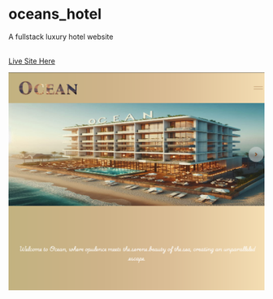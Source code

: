 # oceans_hotel
A fullstack luxury hotel website
<br><br>

[Live Site Here](https://oceanshotel.up.railway.app/)

![Website](./static/images/homepage.PNG)